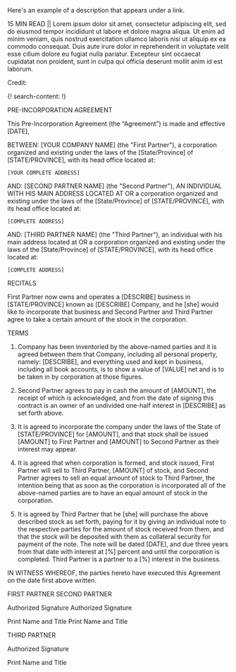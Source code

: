 Here's an example of a description that appears under a link.

15 MIN READ || Lorem ipsum dolor sit amet, consectetur adipiscing elit, sed do eiusmod tempor incididunt ut labore et dolore magna aliqua. Ut enim ad minim veniam, quis nostrud exercitation ullamco laboris nisi ut aliquip ex ea commodo consequat. Duis aute irure dolor in reprehenderit in voluptate velit esse cillum dolore eu fugiat nulla pariatur. Excepteur sint occaecat cupidatat non proident, sunt in culpa qui officia deserunt mollit anim id est laborum.

Credit: []()


{! search-content: !}

PRE-INCORPORATION AGREEMENT



This Pre-Incorporation Agreement (the “Agreement”) is made and effective [DATE],


BETWEEN:	[YOUR COMPANY NAME] (the "First Partner"), a corporation organized and existing under the laws of the [State/Province] of [STATE/PROVINCE], with its head office located at:

	[YOUR COMPLETE ADDRESS]

AND:	[SECOND PARTNER NAME] (the "Second Partner"), AN INDIVIDUAL WITH HIS MAIN ADDRESS LOCATED AT OR a corporation organized and existing under the laws of the [State/Province] of [STATE/PROVINCE], with its head office located at:

	[COMPLETE ADDRESS]

AND:	[THIRD PARTNER NAME] (the "Third Partner"), an individual with his main address located at OR a corporation organized and existing under the laws of the [State/Province] of [STATE/PROVINCE], with its head office located at:

	[COMPLETE ADDRESS]


RECITALS

First Partner now owns and operates a [DESCRIBE] business in [STATE/PROVINCE] known as [DESCRIBE] Company, and he [she] would like to incorporate that business and Second Partner and Third Partner agree to take a certain amount of the stock in the corporation.


TERMS

1.	Company has been inventoried by the above-named parties and it is agreed between them that Company, including all personal property, namely: [DESCRIBE], and everything used and kept in business, including all book accounts, is to show a value of [VALUE] net and is to be taken in by corporation at those figures.

2.	Second Partner agrees to pay in cash the amount of [AMOUNT], the receipt of which is acknowledged, and from the date of signing this contract is an owner of an undivided one-half interest in [DESCRIBE] as set forth above.

3.	It is agreed to incorporate the company under the laws of the State of [STATE/PROVINCE] for [AMOUNT], and that stock shall be issued [AMOUNT] to First Partner and [AMOUNT] to Second Partner as their interest may appear.

4.	It is agreed that when corporation is formed, and stock issued, First Partner will sell to Third Partner, [AMOUNT] of stock, and Second Partner agrees to sell an equal amount of stock to Third Partner, the intention being that as soon as the corporation is incorporated all of the above-named parties are to have an equal amount of stock in the corporation.

5.	It is agreed by Third Partner that he [she] will purchase the above described stock as set forth, paying for it by giving an individual note to the respective parties for the amount of stock received from them, and that the stock will be deposited with them as collateral security for payment of the note. The note will be dated [DATE], and due three years from that date with interest at [%] percent and until the corporation is completed. Third Partner is a partner to a [%] interest in the business.


IN WITNESS WHEREOF, the parties hereto have executed this Agreement on the date first above written. 


FIRST PARTNER					SECOND PARTNER



													
Authorized Signature					Authorized Signature

													
Print Name and Title					Print Name and Title



THIRD PARTNER					



							
Authorized Signature					

							
Print Name and Title					


